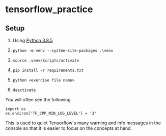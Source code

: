 # tensorflow_practice

## Setup

1.  Using [Python 3.8.5](https://www.python.org/downloads/release/python-385/)

2.  `python -m venv --system-site-packages .\venv`

3.  `source .venv/Scripts/activate`

4.  `pip install -r requirements.txt`

5. `python <exercise file name>`

6. `deactivate`

You will often see the following
```
import os
os.environ['TF_CPP_MIN_LOG_LEVEL'] = '3'
```

This is used to quiet Tensorflow's many warning and info messages in the console so that it is easier to focus on the concepts at hand.